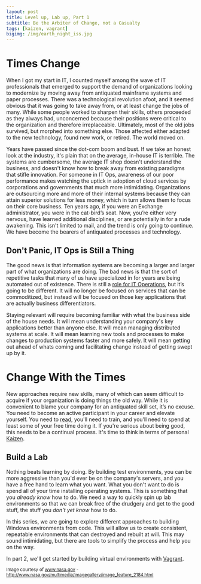 ```yaml
---
layout: post
title: Level up, Lab up, Part 1
subtitle: Be the Arbiter of Change, not a Casualty
tags: [kaizen, vagrant]
bigimg: /img/earth_night_iss.jpg
---
```


# Times Change
When I got my start in IT, I counted myself among the wave of IT professionals that emerged to support the demand of organizations looking to modernize by moving away from antiquated mainframe systems and paper processes. There was a technological revolution afoot, and it seemed obvious that it was going to take away from, or at least change the jobs of many. While some people worked to sharpen their skills, others proceeded as they always had, unconcerned because their positions were critical to the organization and therefore irreplaceable. Ultimately, most of the old jobs survived, but morphed into something else. Those affected either adapted to the new technology, found new work, or retired. The world moved on.

Years have passed since the dot-com boom and bust. If we take an honest look at the industry, it's plain that on the average, in-house IT is terrible. The systems are cumbersome, the average IT shop doesn't understand the business, and doesn't know how to break away from existing paradigms that stifle innovation. For someone in IT Ops, awareness of our poor performance makes watching the uptick in adoption of cloud services by corporations and governments that much more intimidating. Organizations are outsourcing more and more of their internal systems because they can attain superior solutions for less money, which in turn allows them to focus on their core business. Ten years ago, if you were an Exchange administrator, you were in the cat-bird’s seat. Now, you’re either very nervous, have learned additional disciplines, or are potentially in for a rude awakening. This isn't limited to mail, and the trend is only going to continue. We have become the bearers of antiquated processes and technology.

## Don't Panic, IT Ops is Still a Thing
The good news is that information systems are becoming a larger and larger part of what organizations are doing. The bad news is that the sort of repetitive tasks that many of us have specialized in for years are being automated out of existence. There is still a [role for IT Operations]( https://blog.devopsguys.com/2015/06/30/what-does-the-future-of-it-operations-look-like-in-a-devops-world/), but it’s going to be different. It will no longer be focused on services that can be commoditized, but instead will be focused on those key applications that are actually business differentiators.

Staying relevant will require becoming familiar with what the business side of the house needs. It will mean understanding your company's key applications better than anyone else. It will mean managing distributed systems at scale. It will mean learning new tools and processes to make changes to production systems faster and more safely. It will mean getting out ahead of whats coming and facilitating change instead of getting swept up by it.

# Change With the Times
New approaches require new skills, many of which can seem difficult to acquire if your organization is doing things the old way. While it is convenient to blame your company for an antiquated skill set, it’s no excuse. You need to become an active participant in your career and elevate yourself. You need to [read](http://stevenmurawski.com/devops-reading-list/), you'll need to train, and you’ll need to spend at least some of your free time doing it. If you're serious about being good, this needs to be a continual process. It's time to think in terms of personal [Kaizen](https://en.wikipedia.org/wiki/Kaizen).

## Build a Lab
Nothing beats learning by doing. By building test environments, you can be more aggressive than you'd ever be on the company's servers, and you have a free hand to learn what you want. What you don't want to do is spend all of your time installing operating systems. This is something that you *already know* how to do. We need a way to quickly spin up lab environments so that we can break free of the drudgery and get to the good stuff, the stuff you *don't yet know* how to do.

In this series, we are going to explore different approaches to building Windows environments from code. This will allow us to create consistent, repeatable environments that can destroyed and rebuilt at will. This may sound intimidating, but there are tools to simplify the process and help you on the way.

In part 2, we'll get started by building virtual environments with [Vagrant](https://www.vagrantup.com/).

<sup>Image courtesy of www.nasa.gov - http://www.nasa.gov/multimedia/imagegallery/image_feature_2184.html</sup>
